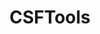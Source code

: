 ---
title: "CSFTools"
img: "csf.webp"
image_alt: "CSFTools Image"
link: "./csftools/content"
description: |
  CSFTools is a MATLAB toolbox that provides spatial Contrast Sensitivity Functions (CSF) of the ModelFest Standard Spatial Observer (Watson&Malo 2002). It also includes chromatic CSFs from Mullen (1985). The toolbox covers spatio-temporal CSF in terms of frequency (Kelly 1979) and speed (Daly 2000).
references:
  - "ModelFest Standard Spatial Observer. Watson, A. & Malo, J., 2002."
  - "Spatio-Temporal CSFs and Contrast Sensitivity. Mullen, R., 1985."
type: "code"
layout: "single"
---